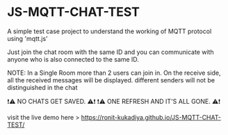 # JS-MQTT-CHAT-TEST
A simple test case project to understand the working of MQTT protocol using 'mqtt.js'

Just join the chat room with the same ID and you can communicate with anyone who is also connected to the same ID.

NOTE: In a Single Room more than 2 users can join in. On the receive side, all the received messages will be displayed. different senders will not be distinguished in the chat

❗⚠️  NO CHATS GET SAVED. ⚠️❗ 
❗⚠️ ONE REFRESH AND IT'S ALL GONE. ⚠️❗

visit the live demo here > https://ronit-kukadiya.github.io/JS-MQTT-CHAT-TEST/
